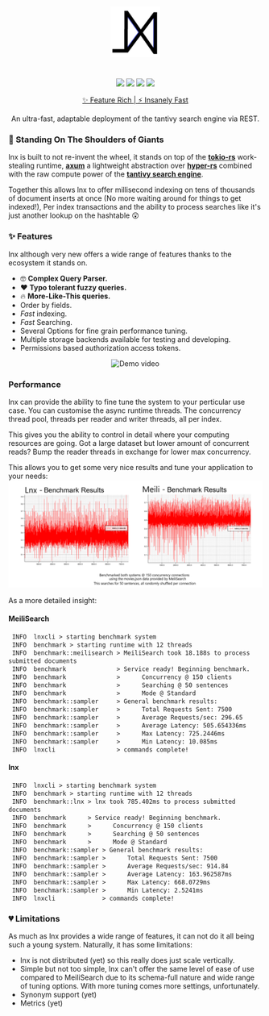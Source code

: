 <p align="center">
  <img width="20%" src="https://github.com/ChillFish8/lnx/blob/master/assets/logo.png" alt="Lust Logo">
</p>

#
<p align="center">
  <a href="https://github.com/ChillFish8/lnx/stargazers"><img src="https://img.shields.io/github/stars/ChillFish8/lnx"/></a>
  <a href="hhttps://github.com/ChillFish8/lnx/issues"><img src="https://img.shields.io/github/issues/ChillFish8/lnx"/></a>
  <a href="https://github.com/ChillFish8/lnx/blob/master/LICENSE"><img src="https://img.shields.io/github/license/ChillFish8/lnx"/></a>
  <a href="https://book.lnx.rs"><img src="https://img.shields.io/badge/Book-alive-sucess"/></a>
</p>
<p align="center"><a href="https://book.lnx.rs">✨ Feature Rich | ⚡ Insanely Fast</a></p>
<p align="center">An ultra-fast, adaptable deployment of the tantivy search engine via REST.</p>

### 🌟 Standing On The Shoulders of Giants
lnx is built to not re-invent the wheel, it stands on top of the [**tokio-rs**](https://tokio.rs) work-stealing runtime, [**axum**](https://github.com/tokio-rs/axum) a lightweight abstraction over [**hyper-rs**](https://github.com/hyperium/hyper) combined with the raw compute power of the [**tantivy search engine**](https://github.com/tantivy-search/tantivy).

Together this allows lnx to offer millisecond indexing on tens of thousands of document inserts at once (No more waiting around for things to get indexed!), Per index transactions and the ability to process searches like it's just another lookup on the hashtable 😲

### ✨ Features
lnx although very new offers a wide range of features thanks to the ecosystem it stands on.

- 🤓 **Complex Query Parser.**
- ❤️ **Typo tolerant fuzzy queries.**
- 🔥 **More-Like-This queries.**
- Order by fields.
- *Fast* indexing.
- *Fast* Searching.
- Several Options for fine grain performance tuning.
- Multiple storage backends available for testing and developing.
- Permissions based authorization access tokens.

<p align="center">
  <img src="https://i.imgur.com/5IyfDLU.gif" alt="Demo video"/>
</p>


### Performance
lnx can provide the ability to fine tune the system to your perticular use case. You can customise the async runtime threads. The concurrency thread pool, threads per reader and writer threads, all per index.

This gives you the ability to control in detail where your computing resources are going. Got a large dataset but lower amount of concurrent reads? Bump the reader threads in exchange for lower max concurrency.

This allows you to get some very nice results and tune your application to your needs:
<img src="https://github.com/ChillFish8/lnx/blob/master/benchmarks/diagrams/150-conn-results.png"/>

As a more detailed insight:

#### MeiliSearch
```
 INFO  lnxcli > starting benchmark system
 INFO  benchmark > starting runtime with 12 threads
 INFO  benchmark::meilisearch > MeiliSearch took 18.188s to process submitted documents
 INFO  benchmark              > Service ready! Beginning benchmark.
 INFO  benchmark              >      Concurrency @ 150 clients
 INFO  benchmark              >      Searching @ 50 sentences
 INFO  benchmark              >      Mode @ Standard
 INFO  benchmark::sampler     > General benchmark results:
 INFO  benchmark::sampler     >      Total Requests Sent: 7500
 INFO  benchmark::sampler     >      Average Requests/sec: 296.65
 INFO  benchmark::sampler     >      Average Latency: 505.654336ms
 INFO  benchmark::sampler     >      Max Latency: 725.2446ms
 INFO  benchmark::sampler     >      Min Latency: 10.085ms
 INFO  lnxcli                 > commands complete!
```

#### lnx
```
 INFO  lnxcli > starting benchmark system
 INFO  benchmark > starting runtime with 12 threads
 INFO  benchmark::lnx > lnx took 785.402ms to process submitted documents
 INFO  benchmark      > Service ready! Beginning benchmark.
 INFO  benchmark      >      Concurrency @ 150 clients
 INFO  benchmark      >      Searching @ 50 sentences
 INFO  benchmark      >      Mode @ Standard
 INFO  benchmark::sampler > General benchmark results:
 INFO  benchmark::sampler >      Total Requests Sent: 7500
 INFO  benchmark::sampler >      Average Requests/sec: 914.84
 INFO  benchmark::sampler >      Average Latency: 163.962587ms
 INFO  benchmark::sampler >      Max Latency: 668.0729ms
 INFO  benchmark::sampler >      Min Latency: 2.5241ms
 INFO  lnxcli             > commands complete!
```

### 💔 Limitations
As much as lnx provides a wide range of features, it can not do it all being such a young system. Naturally, it has some limitations:

- lnx is not distributed (yet) so this really does just scale vertically.
- Simple but not too simple, lnx can't offer the same level of ease of use compared to MeiliSearch due to its schema-full nature and wide range of tuning options. With more tuning comes more settings, unfortunately.
- Synonym support (yet)
- Metrics (yet)

